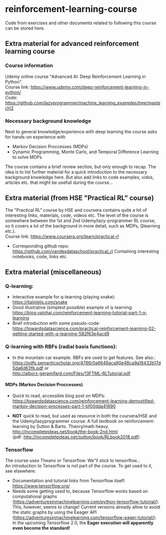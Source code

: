 # reinforcement-learning-course
Code from exercises and other documents related to following this course can be stored here.


## Extra material for advanced reinforcement learning course

### Course information
Udemy online course "Advanced AI: Deep Reinforcement Learning in Python".  
Course link: https://www.udemy.com/deep-reinforcement-learning-in-python/  
Code: https://github.com/lazyprogrammer/machine_learning_examples/tree/master/rl2

### Necessary background knowledge
Next to general knowledge/experience with deep learning the course asks for hands-on experience with
+ Markov Decision Proccesses (MDPs)
+ Dynamic Programming, Monte Carlo, and Temporal Difference Learning to solve MDPs

The course contains a brief review section, but only enough to recap. 
The idea is to list further material for a quick introduction to the necessary background knowledge here.
But also add links to code examples, vidos, articles etc. that might be usefull during the course...

## Extra material (from HSE "Practical RL" course)
The "Practical RL" course by HSE and coursera contains quite a lot of interesting links, materials, code, videos etc.
The level of the course is somewhere between the 1st and 2nd Udemy/lazy-programmer RL course, so it covers a lot of the background in more detail, such as MDPs, Qlearning etc.).  
Course link: https://www.coursera.org/learn/practical-rl

+ Corresponding github repo: https://github.com/yandexdataschool/practical_rl
Containing interesting notebooks, code, links etc. 

## Extra material (miscellaneous)
### Q-learning:
+ Interactive example for q-learning (playing snake): https://italolelis.com/snake
+ Good illustrative (simplest possible) example of q-learning: https://blog.valohai.com/reinforcement-learning-tutorial-part-1-q-learning
+ Brief introduction with some pseudo-code: https://towardsdatascience.com/practical-reinforcement-learning-02-getting-started-with-q-learning-582f63e4acd9

### Q-learning with **RBFs** (radial basis functions):
+ In the mountain car example. RBFs are used to get features. See also.:   
https://pdfs.semanticscholar.org/4786/0a6648aca90e48ca9a18432b17d5da6d63fb.pdf or   
http://alborz-geramifard.com/Files/13FTML-RLTutorial.pdf


#### MDPs (Markov Decision Proccesses)
+ Quick to read, accessible blog post on MDPs: 
https://towardsdatascience.com/reinforcement-learning-demystified-markov-decision-processes-part-1-bf00dda41690

+ **NOT** quick to read, but used as resource in both the coursera/HSE and the Udemy/lazyprogrammer course:
A full textbook on reinforcement-learning by Sutton & Barto. Theory/math heavy. 
http://incompleteideas.net/book/the-book-2nd.html   
(pdf: http://incompleteideas.net/sutton/book/RLbook2018.pdf)

### Tensorflow
The course uses Theano or Tensorflow. We"ll stick to tensorflow...  
An introduction to Tensorflow is not part of the course. To get used to it, see elsewhere:
+ Documentation and tutorial links from Tensorflow itself: https://www.tensorflow.org/
+ Needs some getting used to, because Tensorflow works based on computational graphs (https://adventuresinmachinelearning.com/python-tensorflow-tutorial/).  
This, however, seems to change! Current versions already allow to avoid the static graphs by using the Eeager API (https://adventuresinmachinelearning.com/tensorflow-eager-tutorial/).  
In the upcoming Tensorflow 2.0, the **Eager execution will apparently even become the standard!**
